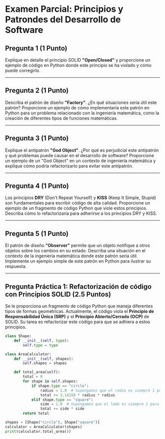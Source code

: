 # Examen Parcial: Principios y Patrondes del Desarrollo de Software

## Pregunta 1 (1 Punto)

Explique en detalle el principio SOLID **"Open/Closed"** y proporcione un ejemplo de código en Python donde este principio se ha violado y cómo puede corregirlo.

---

## Pregunta 2 (1 Punto)

Describa el patrón de diseño **"Factory"**. ¿En qué situaciones sería útil este patrón? Proporcione un ejemplo de cómo implementaría este patrón en Python para un problema relacionado con la ingeniería matemática, como la creación de diferentes tipos de funciones matemáticas.

---

## Pregunta 3 (1 Punto)

Explique el antipatrón **"God Object"**. ¿Por qué es perjudicial este antipatrón y qué problemas puede causar en el desarrollo de software? Proporcione un ejemplo de un "God Object" en un contexto de ingeniería matemática y explique cómo podría refactorizarlo para evitar este antipatrón.

---

## Pregunta 4 (1 Punto)

Los principios **DRY** (Don't Repeat Yourself) y **KISS** (Keep It Simple, Stupid) son fundamentales para escribir código de alta calidad. Proporcione un ejemplo de un fragmento de código Python que viole estos principios. Describa cómo lo refactorizaría para adherirse a los principios DRY y KISS.

---

## Pregunta 5 (1 Punto)

El patrón de diseño **"Observer"** permite que un objeto notifique a otros objetos sobre los cambios en su estado. Describa una situación en el contexto de la ingeniería matemática donde este patrón sería útil. Implemente un ejemplo simple de este patrón en Python para ilustrar su respuesta.

---

## Pregunta Práctica 1: Refactorización de código con Principios SOLID (2.5 Puntos)

Se le proporciona un fragmento de código Python que maneja diferentes tipos de formas geométricas. Actualmente, el código viola el **Principio de Responsabilidad Única (SRP)** y el **Principio Abierto/Cerrado (OCP)** de SOLID. Su tarea es refactorizar este código para que se adhiera a estos principios.

```python
class Shape:
    def __init__(self, type):
        self.type = type

class AreaCalculator:
    def __init__(self, shapes):
        self.shapes = shapes

    def total_area(self):
        total = 0
        for shape in self.shapes:
            if shape.type == "circle":
                radius = 1.0  # Supongamos que el radio es siempre 1 para este ejemplo
                total += 3.14159 * radius * radius
            elif shape.type == "square":
                side = 1.0  # Supongamos que el lado es siempre 1 para este ejemplo
                total += side * side
        return total

shapes = [Shape("circle"), Shape("square")]
calculator = AreaCalculator(shapes)
print(calculator.total_area())
